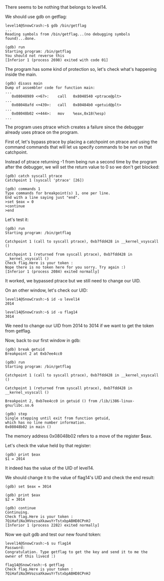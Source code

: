 There seems to be nothing that belongs to level14.  

We should use gdb on getflag:

```
level14@SnowCrash:~$ gdb /bin/getflag
...
Reading symbols from /bin/getflag...(no debugging symbols found)...done.

(gdb) run
Starting program: /bin/getflag 
You should not reverse this
[Inferior 1 (process 2698) exited with code 01]
```

The program has some kind of protection so, let's check what's happening inside the main.

```
(gdb) disass main
Dump of assembler code for function main:
...
   0x08048989 <+67>:    call   0x8048540 <ptrace@plt>
...
   0x08048afd <+439>:   call   0x80484b0 <getuid@plt>
...
   0x08048b02 <+444>:   mov    %eax,0x18(%esp)
...
```

The program uses ptrace which creates a failure since the debugger already uses ptrace on the program.  

First of, let's bypass ptrace by placing a catchpoint on ptrace and using the command commands that will let us specify commands to be run on that catchpoint.

Instead of ptrace returning -1 from being run a second time by the program after the debugger, we will set the return value to 0 so we don't get blocked:

```
(gdb) catch syscall ptrace
Catchpoint 1 (syscall 'ptrace' [26])

(gdb) commands 1
Type commands for breakpoint(s) 1, one per line.
End with a line saying just "end".
>set $eax = 0
>continue
>end
```

Let's test it:

```
(gdb) run
Starting program: /bin/getflag 

Catchpoint 1 (call to syscall ptrace), 0xb7fdd428 in __kernel_vsyscall ()

Catchpoint 1 (returned from syscall ptrace), 0xb7fdd428 in __kernel_vsyscall ()
Check flag.Here is your token : 
Nope there is no token here for you sorry. Try again :)
[Inferior 1 (process 2084) exited normally]
```

It worked, we bypassed ptrace but we still need to change our UID.

On an other window, let's check our UID:

```
level14@SnowCrash:~$ id -u level14
2014

level14@SnowCrash:~$ id -u flag14
3014
```

We need to change our UID from 2014 to 3014 if we want to get the token from getflag.

Now, back to our first window in gdb:

```
(gdb) break getuid
Breakpoint 2 at 0xb7ee4cc0

(gdb) run
Starting program: /bin/getflag 

Catchpoint 1 (call to syscall ptrace), 0xb7fdd428 in __kernel_vsyscall ()

Catchpoint 1 (returned from syscall ptrace), 0xb7fdd428 in __kernel_vsyscall ()

Breakpoint 2, 0xb7ee4cc0 in getuid () from /lib/i386-linux-gnu/libc.so.6

(gdb) step
Single stepping until exit from function getuid,
which has no line number information.
0x08048b02 in main ()
```

The memory address 0x08048b02 refers to a move of the register $eax.

Let's check the value held by that register:

```
(gdb) print $eax
$1 = 2014
```

It indeed has the value of the UID of level14.  

We should change it to the value of flag14's UID and check the end result:

```
(gdb) set $eax = 3014

(gdb) print $eax
$2 = 3014

(gdb) continue
Continuing.
Check flag.Here is your token : 7QiHafiNa3HVozsaXkawuYrTstxbpABHD8CPnHJ
[Inferior 1 (process 2282) exited normally]
```

Now we quit gdb and test our new found token:

```
level14@SnowCrash:~$ su flag14
Password: 
Congratulation. Type getflag to get the key and send it to me the owner of this livecd :)

flag14@SnowCrash:~$ getflag
Check flag.Here is your token : 7QiHafiNa3HVozsaXkawuYrTstxbpABHD8CPnHJ
```